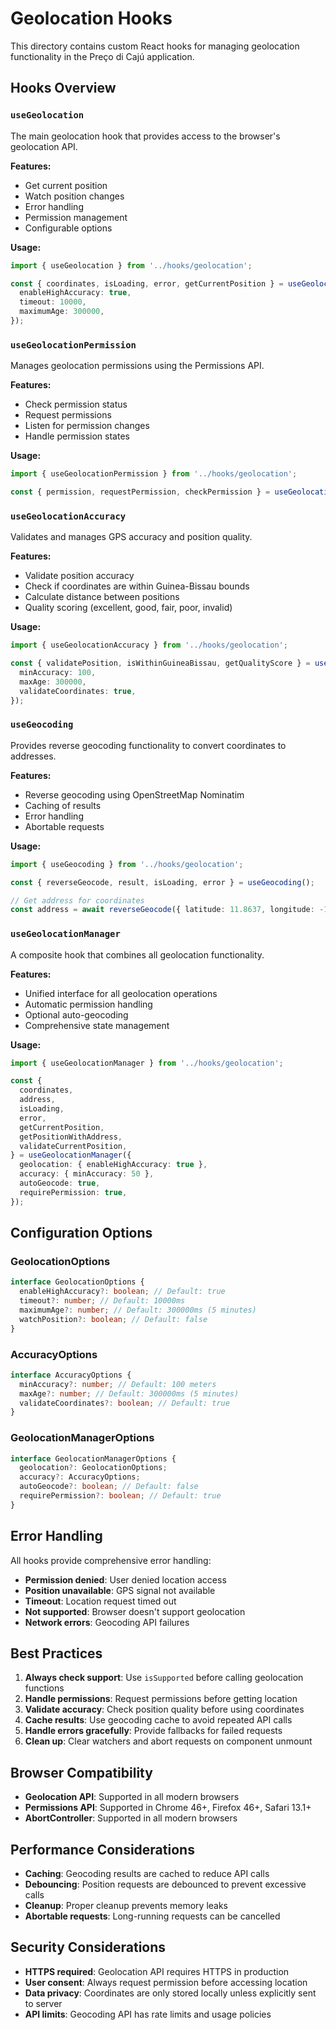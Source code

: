 # Geolocation Hooks

This directory contains custom React hooks for managing geolocation functionality in the Preço di Cajú application.

## Hooks Overview

### `useGeolocation`

The main geolocation hook that provides access to the browser's geolocation API.

**Features:**

- Get current position
- Watch position changes
- Error handling
- Permission management
- Configurable options

**Usage:**

```typescript
import { useGeolocation } from '../hooks/geolocation';

const { coordinates, isLoading, error, getCurrentPosition } = useGeolocation({
  enableHighAccuracy: true,
  timeout: 10000,
  maximumAge: 300000,
});
```

### `useGeolocationPermission`

Manages geolocation permissions using the Permissions API.

**Features:**

- Check permission status
- Request permissions
- Listen for permission changes
- Handle permission states

**Usage:**

```typescript
import { useGeolocationPermission } from '../hooks/geolocation';

const { permission, requestPermission, checkPermission } = useGeolocationPermission();
```

### `useGeolocationAccuracy`

Validates and manages GPS accuracy and position quality.

**Features:**

- Validate position accuracy
- Check if coordinates are within Guinea-Bissau bounds
- Calculate distance between positions
- Quality scoring (excellent, good, fair, poor, invalid)

**Usage:**

```typescript
import { useGeolocationAccuracy } from '../hooks/geolocation';

const { validatePosition, isWithinGuineaBissau, getQualityScore } = useGeolocationAccuracy({
  minAccuracy: 100,
  maxAge: 300000,
  validateCoordinates: true,
});
```

### `useGeocoding`

Provides reverse geocoding functionality to convert coordinates to addresses.

**Features:**

- Reverse geocoding using OpenStreetMap Nominatim
- Caching of results
- Error handling
- Abortable requests

**Usage:**

```typescript
import { useGeocoding } from '../hooks/geolocation';

const { reverseGeocode, result, isLoading, error } = useGeocoding();

// Get address for coordinates
const address = await reverseGeocode({ latitude: 11.8637, longitude: -15.5983 });
```

### `useGeolocationManager`

A composite hook that combines all geolocation functionality.

**Features:**

- Unified interface for all geolocation operations
- Automatic permission handling
- Optional auto-geocoding
- Comprehensive state management

**Usage:**

```typescript
import { useGeolocationManager } from '../hooks/geolocation';

const {
  coordinates,
  address,
  isLoading,
  error,
  getCurrentPosition,
  getPositionWithAddress,
  validateCurrentPosition,
} = useGeolocationManager({
  geolocation: { enableHighAccuracy: true },
  accuracy: { minAccuracy: 50 },
  autoGeocode: true,
  requirePermission: true,
});
```

## Configuration Options

### GeolocationOptions

```typescript
interface GeolocationOptions {
  enableHighAccuracy?: boolean; // Default: true
  timeout?: number; // Default: 10000ms
  maximumAge?: number; // Default: 300000ms (5 minutes)
  watchPosition?: boolean; // Default: false
}
```

### AccuracyOptions

```typescript
interface AccuracyOptions {
  minAccuracy?: number; // Default: 100 meters
  maxAge?: number; // Default: 300000ms (5 minutes)
  validateCoordinates?: boolean; // Default: true
}
```

### GeolocationManagerOptions

```typescript
interface GeolocationManagerOptions {
  geolocation?: GeolocationOptions;
  accuracy?: AccuracyOptions;
  autoGeocode?: boolean; // Default: false
  requirePermission?: boolean; // Default: true
}
```

## Error Handling

All hooks provide comprehensive error handling:

- **Permission denied**: User denied location access
- **Position unavailable**: GPS signal not available
- **Timeout**: Location request timed out
- **Not supported**: Browser doesn't support geolocation
- **Network errors**: Geocoding API failures

## Best Practices

1. **Always check support**: Use `isSupported` before calling geolocation functions
2. **Handle permissions**: Request permissions before getting location
3. **Validate accuracy**: Check position quality before using coordinates
4. **Cache results**: Use geocoding cache to avoid repeated API calls
5. **Handle errors gracefully**: Provide fallbacks for failed requests
6. **Clean up**: Clear watchers and abort requests on component unmount

## Browser Compatibility

- **Geolocation API**: Supported in all modern browsers
- **Permissions API**: Supported in Chrome 46+, Firefox 46+, Safari 13.1+
- **AbortController**: Supported in all modern browsers

## Performance Considerations

- **Caching**: Geocoding results are cached to reduce API calls
- **Debouncing**: Position requests are debounced to prevent excessive calls
- **Cleanup**: Proper cleanup prevents memory leaks
- **Abortable requests**: Long-running requests can be cancelled

## Security Considerations

- **HTTPS required**: Geolocation API requires HTTPS in production
- **User consent**: Always request permission before accessing location
- **Data privacy**: Coordinates are only stored locally unless explicitly sent to server
- **API limits**: Geocoding API has rate limits and usage policies

